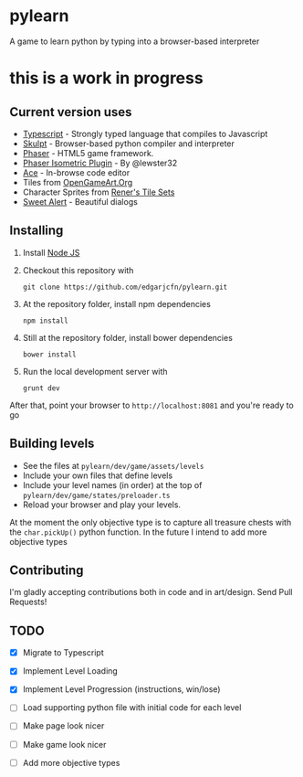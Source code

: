 pylearn
=======

A game to learn python by typing into a browser-based interpreter

# this is a work in progress

## Current version uses
 - [Typescript](http://www.typescriptlang.org/) - Strongly typed language that compiles to Javascript
 - [Skulpt](http://skulpt.org) - Browser-based python compiler and interpreter
 - [Phaser](httpL//phaser.io) - HTML5 game framework.
 - [Phaser Isometric Plugin](https://github.com/lewster32/phaser-plugin-isometric) - By @lewster32
 - [Ace](http://ace.c9.io/) - In-browse code editor
 - Tiles from [OpenGameArt.Org](http://opengameart.org/content/isometric-painted-game-assets)
 - Character Sprites from [Rener's Tile Sets](http://www.reinerstilesets.de)
 - [Sweet Alert](https://github.com/t4t5/sweetalert) - Beautiful dialogs

## Installing

 1. Install [Node JS](http://nodejs.org/)
 2. Checkout this repository with 

 	`git clone https://github.com/edgarjcfn/pylearn.git`
 3. At the repository folder, install npm dependencies

 	`npm install`
 4. Still at the repository folder, install bower dependencies

 	`bower install`
 5. Run the local development server with

 	`grunt dev`

 After that, point your browser to `http://localhost:8081` and you're ready to go

 ## Building levels

 - See the files at `pylearn/dev/game/assets/levels`
 - Include your own files that define levels
 - Include your level names (in order) at the top of `pylearn/dev/game/states/preloader.ts`
 - Reload your browser and play your levels.

 At the moment the only objective type is to capture all treasure chests with the `char.pickUp()` python function. In the future I intend to add more objective types

## Contributing
I'm gladly accepting contributions both in code and in art/design. Send Pull Requests!

## TODO 
 - [x] Migrate to Typescript
 - [X] Implement Level Loading
 - [X] Implement Level Progression (instructions, win/lose)
 - [ ] Load supporting python file with initial code for each level
 - [ ] Make page look nicer
 - [ ] Make game look nicer
 - [ ] Add more objective types



